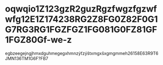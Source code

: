 # oqwqio1Z123gzR2guzRgzfwgzfgzwfwfg12E1Z174238RG2Z8FG0Z82F0G1G7RG3RG1FGZFGZ1FG081G0FZ81GF1FGZ80Gf-we-z
egbzeegejngjhmxdguhmegegxhmnzýťzýštxmgxšxgmgmmeh26158E63R9T6JMN136TM1G6F?FB7

